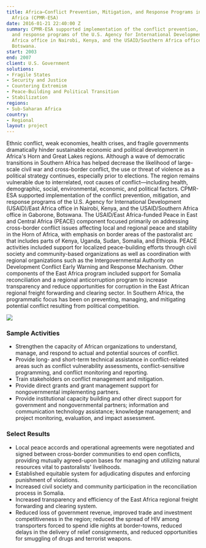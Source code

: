 ```yaml
---
title: Africa—Conflict Prevention, Mitigation, and Response Programs in East and Southern
  Africa (CPMR-ESA)
date: 2016-01-21 22:40:00 Z
summary: CPMR-ESA supported implementation of the conflict prevention, mitigation,
  and response programs of the U.S. Agency for International Development (USAID)/East
  Africa office in Nairobi, Kenya, and the USAID/Southern Africa office in Gaborone,
  Botswana.
start: 2003
end: 2007
client: U.S. Government
solutions:
- Fragile States
- Security and Justice
- Countering Extremism
- Peace-Building and Political Transition
- Stabilization
regions:
- Sub-Saharan Africa
country:
- Regional
layout: project
---
```


Ethnic conflict, weak economies, health crises, and fragile governments dramatically hinder sustainable economic and political development in Africa's Horn and Great Lakes regions. Although a wave of democratic transitions in Southern Africa has helped decrease the likelihood of large-scale civil war and cross-border conflict, the use or threat of violence as a political strategy continues, especially prior to elections. The region remains vulnerable due to interrelated, root causes of conflict—including health, demographic, social, environmental, economic, and political factors. CPMR-ESA supported implementation of the conflict prevention, mitigation, and response programs of the U.S. Agency for International Development (USAID)/East Africa office in Nairobi, Kenya, and the USAID/Southern Africa office in Gaborone, Botswana. The USAID/East Africa-funded Peace in East and Central Africa (PEACE) component focused primarily on addressing cross-border conflict issues affecting local and regional peace and stability in the Horn of Africa, with emphasis on border areas of the pastoralist arc that includes parts of Kenya, Uganda, Sudan, Somalia, and Ethiopia. PEACE activities included support for localized peace-building efforts through civil society and community-based organizations as well as coordination with regional organizations such as the Intergovernmental Authority on Development Conflict Early Warning and Response Mechanism. Other components of the East Africa program included support for Somalia reconciliation and a regional anticorruption program to increase transparency and reduce opportunities for corruption in the East African regional freight forwarding and clearing sector. In Southern Africa, the programmatic focus has been on preventing, managing, and mitigating potential conflict resulting from political competition.

![][1]

### Sample Activities

* Strengthen the capacity of African organizations to understand, manage, and respond to actual and potential sources of conflict.
* Provide long- and short-term technical assistance in conflict-related areas such as conflict vulnerability assessments, conflict-sensitive programming, and conflict monitoring and reporting.
* Train stakeholders on conflict management and mitigation.
* Provide direct grants and grant management support for nongovernmental implementing partners.
* Provide institutional capacity building and other direct support for government and nongovernmental partners; information and communication technology assistance; knowledge management; and project monitoring, evaluation, and impact assessment.

### Select Results

* Local peace accords and operational agreements were negotiated and signed between cross-border communities to end open conflicts, providing mutually agreed-upon bases for managing and utilizing natural resources vital to pastoralists' livelihoods.
* Established equitable system for adjudicating disputes and enforcing punishment of violations.
* Increased civil society and community participation in the reconciliation process in Somalia.
* Increased transparency and efficiency of the East Africa regional freight forwarding and clearing system.
* Reduced loss of government revenue, improved trade and investment competitiveness in the region; reduced the spread of HIV among transporters forced to spend idle nights at border-towns, reduced delays in the delivery of relief consignments, and reduced opportunities for smuggling of drugs and terrorist weapons.

[1]: https://assetify-dai.com/projects/CPMRESA.jpg
